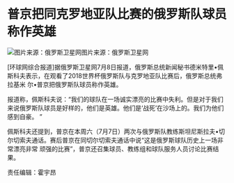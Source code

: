 # 普京把同克罗地亚队比赛的俄罗斯队球员称作英雄

![图片来源：俄罗斯卫星网](http://n.sinaimg.cn/translate/741/w1000h541/20180709/Hj3F-hezpzwt7714149.jpg)图片来源：俄罗斯卫星网

[环球网综合报道]据俄罗斯卫星网7月8日报道，俄罗斯总统新闻秘书德米特里•佩斯科夫表示，在观看了2018世界杯俄罗斯队与克罗地亚队比赛后，俄罗斯总统弗拉基米
尔•普京把俄罗斯队球员称作英雄。

报道称，佩斯科夫说：“我们的球队在一场诚实漂亮的比赛中失利。但是对于我们来说俄罗斯队球员是好样的，他们是英雄。他们是‘战死’在沙场上的。我们为他们感到自豪。
”

佩斯科夫还提到，普京在本周六（7月7日）两次与俄罗斯队教练斯坦尼斯拉夫•切尔切索夫通话。赛后普京在同切尔切索夫通话中说“这是俄罗斯球队历史上一场非常漂亮非常
顽强的比赛”，普京还召集球员、教练组和球队服务人员讨论比赛结果。

责任编辑：霍宇昂

